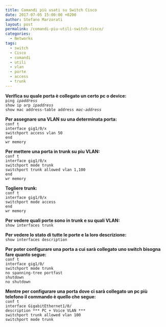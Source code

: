 ```yaml
---
title: Comandi più usati su Switch Cisco
date: 2017-07-05 15:00:00 +0200
author: Stefano Marzorati
layout: post
permalink: /comandi-piu-utili-switch-cisco/
categories:
  - Networks
tags:
  - switch
  - Cisco
  - comandi
  - utili
  - vlan
  - porte
  - access
  - trunk
---
```

**Verifica su quale porta è collegato un certo pc o device:**   
<code>ping *ipaddress*</code>   
<code>show ip arp *ipaddress*</code>   
<code>show mac address-table address *mac-address*</code>   


**Per assegnare una VLAN su una determinata porta:**   
<code>conf t</code>   
<code>interface gig1/0/x</code>   
<code>switchport access vlan 50</code>   
<code>end</code>   
<code>wr memory</code>   


**Per mettere una porta in trunk su piu VLAN:**   
<code>conf t</code>   
<code>interface gig1/0/x</code>   
<code>switchport mode trunk</code>   
<code>switchport trunk allowed vlan 1,100</code>   
<code>end</code>   
<code>wr memory</code>   


**Togliere trunk:**  
<code>conf t</code>    
<code>interface gig1/0/x</code>   
<code>switchport mode access</code>   
<code>end</code>   
<code>wr memory</code>   


**Per vedere quali porte sono in trunk e su quali VLAN:**   
<code>show interfaces trunk</code>   


**Per vedere lo stato di tutte le porte e la loro descrizione:**   
<code>show interfaces description</code>   


**Per poter configurare una porta a cui sarà collegato uno switch bisogna fare quanto segue:**   
<code>conf t</code>   
<code>interface gig1/0/<numero porta></code>   
<code>switchport mode trunk</code>   
<code>no spanning-tree portfast</code>   
<code>shutdown</code>   
<code>no shutdown</code>   


**Mentre per configurare una porta dove ci sarà collegato un pc più telefono il commando è quello che segue:**   
<code>conf t</code>   
<code>interface GigabitEthernet1/0/<numero porta></code>   
<code>description *** PC + Voice VLAN ***</code>   
<code>switchport trunk allowed vlan 100</code>   
<code>switchport mode trunk</code>   
